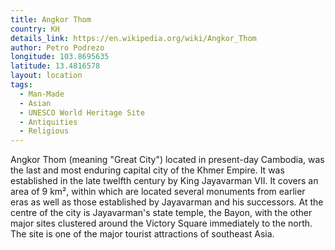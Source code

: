 ```yaml
---
title: Angkor Thom
country: KH
details_link: https://en.wikipedia.org/wiki/Angkor_Thom
author: Petro Podrezo
longitude: 103.8695635
latitude: 13.4816578
layout: location
tags:
  - Man-Made
  - Asian
  - UNESCO World Heritage Site
  - Antiquities
  - Religious
---
```

Angkor Thom (meaning "Great City") located in present-day Cambodia, was the last and most enduring capital city of the Khmer Empire. It was established in the late twelfth century by King Jayavarman VII. It covers an area of 9 km², within which are located several monuments from earlier eras as well as those established by Jayavarman and his successors. At the centre of the city is Jayavarman's state temple, the Bayon, with the other major sites clustered around the Victory Square immediately to the north. The site is one of the major tourist attractions of southeast Asia.
